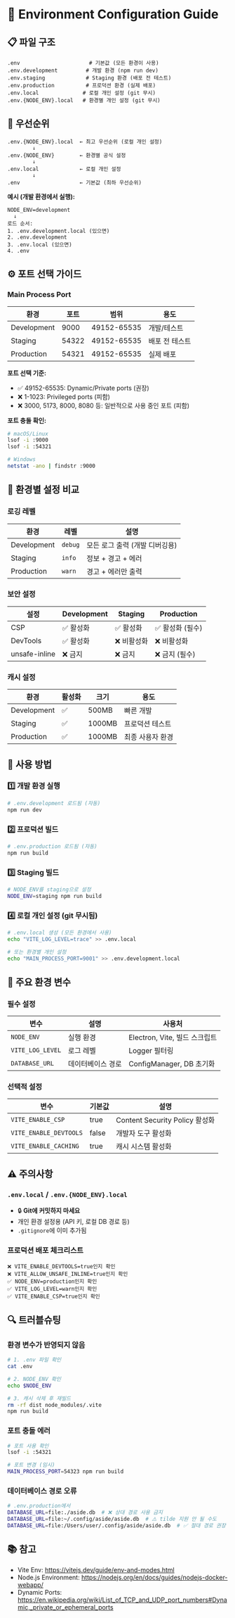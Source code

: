 # 🔐 Environment Configuration Guide

## 📋 파일 구조

```
.env                      # 기본값 (모든 환경이 사용)
.env.development         # 개발 환경 (npm run dev)
.env.staging             # Staging 환경 (배포 전 테스트)
.env.production          # 프로덕션 환경 (실제 배포)
.env.local              # 로컬 개인 설정 (git 무시)
.env.{NODE_ENV}.local   # 환경별 개인 설정 (git 무시)
```

## 🔄 우선순위

```
.env.{NODE_ENV}.local  ← 최고 우선순위 (로컬 개인 설정)
        ↓
.env.{NODE_ENV}        ← 환경별 공식 설정
        ↓
.env.local             ← 로컬 개인 설정
        ↓
.env                   ← 기본값 (최하 우선순위)
```

**예시 (개발 환경에서 실행):**
```
NODE_ENV=development
  ↓
로드 순서:
1. .env.development.local (있으면)
2. .env.development
3. .env.local (있으면)
4. .env
```

## ⚙️ 포트 선택 가이드

### Main Process Port

| 환경 | 포트 | 범위 | 용도 |
|------|------|------|------|
| Development | 9000 | 49152-65535 | 개발/테스트 |
| Staging | 54322 | 49152-65535 | 배포 전 테스트 |
| Production | 54321 | 49152-65535 | 실제 배포 |

**포트 선택 기준:**
- ✅ 49152-65535: Dynamic/Private ports (권장)
- ❌ 1-1023: Privileged ports (피함)
- ❌ 3000, 5173, 8000, 8080 등: 일반적으로 사용 중인 포트 (피함)

**포트 충돌 확인:**
```bash
# macOS/Linux
lsof -i :9000
lsof -i :54321

# Windows
netstat -ano | findstr :9000
```

## 🔧 환경별 설정 비교

### 로깅 레벨

| 환경 | 레벨 | 설명 |
|------|------|------|
| Development | `debug` | 모든 로그 출력 (개발 디버깅용) |
| Staging | `info` | 정보 + 경고 + 에러 |
| Production | `warn` | 경고 + 에러만 출력 |

### 보안 설정

| 설정 | Development | Staging | Production |
|------|-------------|---------|------------|
| CSP | ✅ 활성화 | ✅ 활성화 | ✅ 활성화 (필수) |
| DevTools | ✅ 활성화 | ❌ 비활성화 | ❌ 비활성화 |
| unsafe-inline | ❌ 금지 | ❌ 금지 | ❌ 금지 (필수) |

### 캐시 설정

| 환경 | 활성화 | 크기 | 용도 |
|------|--------|------|------|
| Development | ✅ | 500MB | 빠른 개발 |
| Staging | ✅ | 1000MB | 프로덕션 테스트 |
| Production | ✅ | 1000MB | 최종 사용자 환경 |

## 🚀 사용 방법

### 1️⃣ 개발 환경 실행

```bash
# .env.development 로드됨 (자동)
npm run dev
```

### 2️⃣ 프로덕션 빌드

```bash
# .env.production 로드됨 (자동)
npm run build
```

### 3️⃣ Staging 빌드

```bash
# NODE_ENV를 staging으로 설정
NODE_ENV=staging npm run build
```

### 4️⃣ 로컬 개인 설정 (git 무시됨)

```bash
# .env.local 생성 (모든 환경에서 사용)
echo "VITE_LOG_LEVEL=trace" >> .env.local

# 또는 환경별 개인 설정
echo "MAIN_PROCESS_PORT=9001" >> .env.development.local
```

## 📝 주요 환경 변수

### 필수 설정

| 변수 | 설명 | 사용처 |
|------|------|--------|
| `NODE_ENV` | 실행 환경 | Electron, Vite, 빌드 스크립트 |
| `VITE_LOG_LEVEL` | 로그 레벨 | Logger 필터링 |
| `DATABASE_URL` | 데이터베이스 경로 | ConfigManager, DB 초기화 |

### 선택적 설정

| 변수 | 기본값 | 설명 |
|------|--------|------|
| `VITE_ENABLE_CSP` | true | Content Security Policy 활성화 |
| `VITE_ENABLE_DEVTOOLS` | false | 개발자 도구 활성화 |
| `VITE_ENABLE_CACHING` | true | 캐시 시스템 활성화 |

## ⚠️ 주의사항

### `.env.local` / `.env.{NODE_ENV}.local`
- 🔒 **Git에 커밋하지 마세요**
- 개인 환경 설정용 (API 키, 로컬 DB 경로 등)
- `.gitignore`에 이미 추가됨

### 프로덕션 배포 체크리스트

```
❌ VITE_ENABLE_DEVTOOLS=true인지 확인
❌ VITE_ALLOW_UNSAFE_INLINE=true인지 확인
✅ NODE_ENV=production인지 확인
✅ VITE_LOG_LEVEL=warn인지 확인
✅ VITE_ENABLE_CSP=true인지 확인
```

## 🔍 트러블슈팅

### 환경 변수가 반영되지 않음

```bash
# 1. .env 파일 확인
cat .env

# 2. NODE_ENV 확인
echo $NODE_ENV

# 3. 캐시 삭제 후 재빌드
rm -rf dist node_modules/.vite
npm run build
```

### 포트 충돌 에러

```bash
# 포트 사용 확인
lsof -i :54321

# 포트 변경 (임시)
MAIN_PROCESS_PORT=54323 npm run build
```

### 데이터베이스 경로 오류

```bash
# .env.production에서
DATABASE_URL=file:./aside.db  # ❌ 상대 경로 사용 금지
DATABASE_URL=file:~/.config/aside/aside.db  # ⚠️ tilde 지원 안 될 수도
DATABASE_URL=file:/Users/user/.config/aside/aside.db  # ✅ 절대 경로 권장
```

## 📚 참고

- Vite Env: https://vitejs.dev/guide/env-and-modes.html
- Node.js Environment: https://nodejs.org/en/docs/guides/nodejs-docker-webapp/
- Dynamic Ports: https://en.wikipedia.org/wiki/List_of_TCP_and_UDP_port_numbers#Dynamic,_private_or_ephemeral_ports
